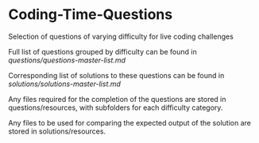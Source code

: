 # Coding-Time-Questions
Selection of questions of varying difficulty for live coding challenges

Full list of questions grouped by difficulty can be found in *questions/questions-master-list.md*

Corresponding list of solutions to these questions can be found in *solutions/solutions-master-list.md*

Any files required for the completion of the questions are stored in questions/resources, with subfolders for each difficulty category.

Any files to be used for comparing the expected output of the solution are stored in solutions/resources.
